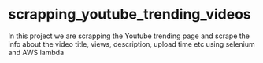 # scrapping_youtube_trending_videos
In this project we are scrapping the Youtube trending page and scrape the info about the video title, views, description, upload time etc using selenium and AWS lambda
